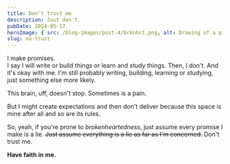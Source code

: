 ```yaml
---
title: Don't trust me
description: Just don't.
pubDate: 2024-05-17
heroImage: { src: /blog-images/post-4/brknhrt.png, alt: Drawing of a pink heart crossed in red. }
slug: no-trust
---
```


I make promises.  
I say I will write or build things or learn and study things. Then, I don't. And it's okay with me. I'm still probably writing, building, learning or studying, just something else more likely.

This brain, uff, doesn't stop. Sometimes is a pain.

But I might create expectations and then don't deliver because this space is mine after all and so are its rules.

So, yeah, if you're prone to _brokenheartedness_, just assume every promise I make is a lie. ~~Just assume everything is a lie as far as I'm concerned.~~ Don't trust me.

**Have faith in me.**
